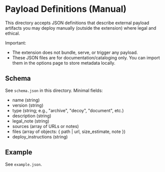 # Payload Definitions (Manual)

This directory accepts JSON definitions that describe external payload artifacts you may deploy manually (outside the extension) where legal and ethical.

Important:
- The extension does not bundle, serve, or trigger any payload.
- These JSON files are for documentation/cataloging only. You can import them in the options page to store metadata locally.

## Schema

See `schema.json` in this directory. Minimal fields:
- name (string)
- version (string)
- type (string; e.g., "archive", "decoy", "document", etc.)
- description (string)
- legal_note (string)
- sources (array of URLs or notes)
- files (array of objects: { path | url, size_estimate, note })
- deploy_instructions (string)

## Example

See `example.json`.
